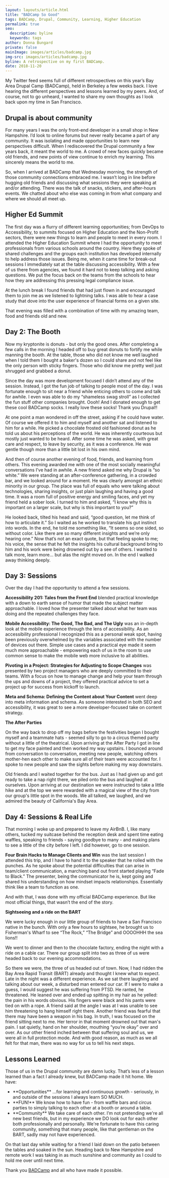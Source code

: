 ```yaml
---
layout: layouts/article.html
title: "BADCamp So Good"
tags: BADCamp, Drupal, Community, Learning, Higher Education
permalink: true
seo:
  description: byline
  keywords: tags
author: Donna Bungard
private: false
mainImage: images/articles/badcamp.jpg
img-src: images/articles/badcamp.jpg
byline: A retrospective on my first BADCamp.
date: 2018-11-20
---
```


My Twitter feed seems full of different retrospectives on this year’s Bay Area Drupal Camp (BADCamp), held in Berkeley a few weeks back. I love hearing the different perspectives and lessons learned by my peers. And, of course, not to go unheard, I wanted to share my own thoughts as I look back upon my time in San Francisco.

Drupal is about community
-------

For many years I was the only front-end developer in a small shop in New Hampshire. I’d look to online forums but never really became a part of any community. It was isolating and made opportunities to learn new perspectives difficult. When I rediscovered the Drupal community a few years back, it meant the world to me. A crowd of new faces quickly became old friends, and new points of view continue to enrich my learning. This sincerely means the world to me.

So, when I arrived at BADCamp that Wednesday morning, the strength of those community connections embraced me. I wasn’t long in line before hugging old friends and discussing what sessions they were speaking at and/or attending. There was the talk of snacks, stickers, and after-hours events. We chatted about who else was coming in from what company and where we should all meet up.

Higher Ed Summit
-------

The first day was a flurry of different learning opportunities; from DevOps to Accessibility, to summits focused on Higher Education and the Non-Profit sectors, there were new things to learn and people to meet in every room. I attended the Higher Education Summit where I had the opportunity to meet professionals from various schools around the country. Here they spoke of shared challenges and the groups each institution has developed internally to help address those issues. Being me, when it came time for break-out sessions I immediately sat at the table discussing accessibility. With a few of us there from agencies, we found it hard not to keep talking and asking questions. We put the focus back on the teams from the schools to hear how they are addressing this pressing legal compliance issue.

At the lunch break I found friends that had just flown in and encouraged them to join me as we listened to lightning talks. I was able to hear a case study that dove into the user experience of financial forms on a given site.

That evening was filled with a combination of time with my amazing team, food and friends old and new.

Day 2: The Booth
-------

Now my kryptonite is donuts - but only the good ones. After completing a few calls in the morning I headed off to buy great donuts to fortify me while manning the booth. At the table, those who did not know me well laughed when I told them I bought a baker's dozen so I could share and not feel like the only person with sticky fingers. Those who did know me pretty well just shrugged and grabbed a donut.

Since the day was more development focused I didn’t attend any of the session. Instead, I got the fun job of talking to people most of the day. I was fortunate enough to sit near a friend while enticing others to come and talk for awhile. I even was able to do my “shameless swag stroll” as I collected the fun stuff other companies brought. Oooh! And I donated enough to get these cool BADCamp socks. I really love these socks! Thank you Drupal!!

At one point a man wondered in off the street, asking if he could have water. Of course we offered it to him and myself and another sat and listened to him for a while. He picked a chocolate frosted old fashioned donut as he told us about his perceptions of the world. He was inherently courteous but mostly just wanted to be heard. After some time he was asked, with great care and respect, to leave by security, as it was a conference. He was gentle though more than a little bit lost in his own mind.

And then of course another evening of food, friends, and learning from others. This evening awarded me with one of the most socially meaningful conversations I’ve had in awhile. A new friend asked me why Drupal is “so white.” We were standing at an after-conference gathering, in a crowded bar, and we looked around for a moment. He was clearly amongst an ethnic minority in our group. The place was full of equals who were talking about technologies, sharing insights, or just plain laughing and having a good time. It was a room full of positive energy and smiling faces, and yet my friend held a sober look. I turned to him and asked, “I know why this is important on a larger scale, but why is this important to you?”

He looked back, tilted his head and said, “good question, let me think of how to articulate it.” So I waited as he worked to translate his gut instinct into words. In the end, he told me something like, “It seems so one sided, so without color. Like there are so many different insights and we’re only hearing one.” Now that’s not an exact quote, but that feeling spoke to me; his voice, the sense that he felt the insights his cultural background bring to him and his work were being drowned out by a see of others. I wanted to talk more, learn more… but alas the night moved on. In the end I walked away thinking deeply.

Day 3: Sessions
-------

Over the day I had the opportunity to attend a few sessions.

**Accessibility 201: Tales from the Front End** blended practical knowledge with a down to earth sense of humor that made the subject matter approachable. I loved how the presenter talked about what her team was doing and the repeated challenges they face.

**Mobile Accessibility: The Good, The Bad, and The Ugly** was an in-depth look at the mobile experience through the lens of accessibility. As an accessibility professional I recognized this as a personal weak spot, having been previously overwhelmed by the variables associated with the number of devices out there. Simple use cases and a practical eye made it seem much more approachable - empowering each of us in the room to use common sense to make the mobile web more inclusive to all abilities.

**Pivoting in a Project: Strategies for Adjusting to Scope Changes** was presented by two project managers who are deeply committed to their teams. With a focus on how to manage change and help your team through the ups and downs of a project, they offered practical advice to set a project up for success from kickoff to launch.

**Meta and Schema: Defining the Content about Your Content** went deep into meta information and schema. As someone interested in both SEO and accessibility, it was great to see a more developer-focused take on content strategy.  

**The After Parties**

On the way back to drop off my bags before the festivities began I bought myself and a teammate hats - seemed silly to go to a circus themed party without a little of the theatrical. Upon arriving at the After Party I got in line to get my face painted and then worked my way upstairs. I bounced around from conversation to conversation, meeting new people, watching others mother-hen each other to make sure all of their team were accounted for. I spoke to new people and saw the sights before making my way downstairs.

Old friends and I waited together for the bus. Just as I had given up and got ready to take a nap right there, we piled onto the bus and laughed at ourselves. Upon arriving at our destination we were instructed to take a little hike and at the top we were rewarded with a magical view of the city from our group's little spot in the woods. We all talked, we laughed, and we admired the beauty of California's Bay Area.

Day 4: Sessions & Real Life
-------

That morning I woke up and prepared to leave my AirBnB. I, like many others, tucked my suitcase behind the reception desk and spent time eating waffles, speaking to friends - saying goodbye to many - and making plans to see a little of the city before I left. I did however, go to one session.

**Four Brain Hacks to Manage Clients and Win** was the last session I attended this trip, and I have to hand it to the speaker that he rolled with the punches. As he spoke about the potential difficulties that can arise in team/client communication, a marching band out front started playing “Fade to Black.” The presenter, being the communicator he is, kept going and shared his understanding on how mindset impacts relationships. Essentially think like a team to function as one.

And with that, I was done with my official BADCamp experience. But like most official things, that wasn’t the end of the story.

**Sightseeing and a ride on the BART**

We were lucky enough in our little group of friends to have a San Francisco native in the bunch. With only a few hours to sightsee, he brought us to Fisherman's Wharf to see “The Rock,” “The Bridge” and OOOOHHH the sea lions!!

We went to dinner and then to the chocolate factory, ending the night with a ride on a cable car. There our group split into two as three of us were headed back to our evening accommodations.

So there we were, the three of us headed out of town. Now, I had ridden the Bay Area Rapid Transit (BART) already and thought I knew what to expect. Late in the night was a different experience. As we sat there laughing and talking about our week, a disturbed man entered our car. If I were to make a guess, I would suggest he was suffering from PTSD. He ranted, he threatened. He leaned over and ended up spitting in my hair as he yelled: the pain in his words obvious. His fingers were black and his pants were tied on with a rope. A friend said at the angle I was at I was unable to see him threatening to hang himself right there. Another friend was fearful that there may have been a weapon in his bag. In truth, I was focused on the friend sitting next to me. Her terror in that moment drowned out that man's pain. I sat quietly, hand on her shoulder, mouthing “you’re okay” over and over. As our other friend inched between that suffering soul and us, we were all in full protection mode. And with good reason, as much as we all felt for that man, there was no way for us to tell his next steps.

Lessons Learned
-------

Those of us in the Drupal community are damn lucky. That’s less of a lesson learned than a fact I already knew, but BADCamp made it hit home. We have:

<ul>
<li>**Opportunities** ...for learning and continuous growth - seriously, in and outside of the sessions I always learn SO MUCH.
</li><li>**FUN!** We know how to have fun - from waffle bars and circus parties to simply talking to each other at a booth or around a table.
</li><li>**Community** We take care of each other. I’m not pretending we're all new best friends, but in my experience we DO look out for each other both professionally and personally. We're fortunate to have this caring community, something that many people, like that gentleman on the BART, sadly may not have experienced.
</li></ul>

On that last day while waiting for a friend I laid down on the patio between the tables and soaked in the sun. Heading back to New Hampshire and remote work I was taking in as much sunshine and community as I could to hold me over until next time.

Thank you <a href="https://badcamp.org/" target="_blank">BADCamp</a> and all who have made it possible.

